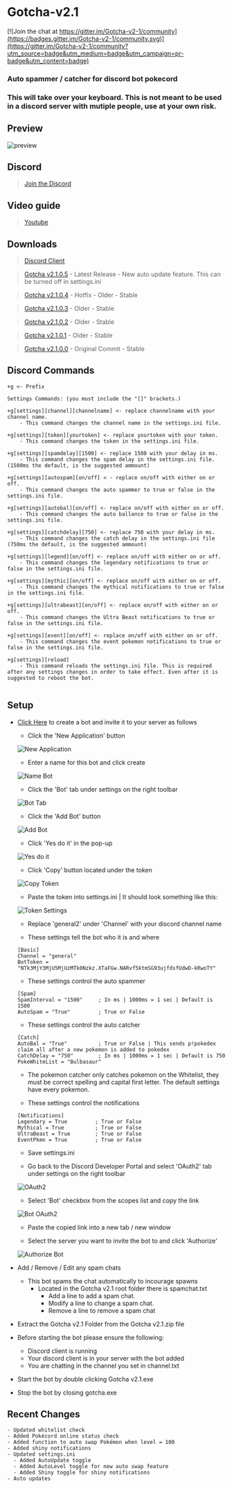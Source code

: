 # Gotcha-v2.1

[![Join the chat at https://gitter.im/Gotcha-v2-1/community](https://badges.gitter.im/Gotcha-v2-1/community.svg)](https://gitter.im/Gotcha-v2-1/community?utm_source=badge&utm_medium=badge&utm_campaign=pr-badge&utm_content=badge)

### Auto spammer / catcher for discord bot pokecord
### This will take over your keyboard. This is not meant to be used in a discord server with mutiple people, use at your own risk.

## Preview
![preview](https://imgur.com/nogZlZY.png)

## Discord
> [Join the Discord](https://discord.gg/6ByeEMy)

## Video guide
> [Youtube](https://www.youtube.com/watch?v=Hc1msF5jaEY)

## Downloads

> [Discord Client](https://discordapp.com/)

> [Gotcha v2.1.0.5](https://github.com/OniSensei/Gotcha-v2.1/releases/tag/2.1.0.5) - Latest Release - New auto update feature. This can be turned off in settings.ini

> [Gotcha v2.1.0.4](https://github.com/OniSensei/Gotcha-v2.1/releases/tag/2.1.0.4) - Hotfix - Older - Stable

> [Gotcha v2.1.0.3](https://github.com/OniSensei/Gotcha-v2.1/releases/tag/2.1.0.3) - Older - Stable

> [Gotcha v2.1.0.2](https://github.com/OniSensei/Gotcha-v2.1/releases/tag/2.1.0.2) - Older - Stable

> [Gotcha v2.1.0.1](https://github.com/OniSensei/Gotcha-v2.1/releases/tag/2.1.0.1) - Older - Stable

> [Gotcha v2.1.0.0](https://github.com/OniSensei/Gotcha-v2.1/releases/tag/2.1.0.0) - Original Commit - Stable

## Discord Commands
```
+g <- Prefix

Settings Commands: (you must include the "[]" brackets.)

+g[settings][channel][channelname] <- replace channelname with your channel name.
	- This command changes the channel name in the settings.ini file.
	
+g[settings][token][yourtoken] <- replace yourtoken with your token.
	- This command changes the token in the settings.ini file.

+g[settings][spamdelay][1500] <- replace 1500 with your delay in ms.
	- This command changes the spam delay in the settings.ini file. (1500ms the default, is the suggested ammount)

+g[settings][autospam][on/off] < - replace on/off with either on or off.
	- This command changes the auto spammer to true or false in the settings.ini file.

+g[settings][autobal][on/off] <- replace on/off with either on or off.
	- This command changes the auto ballance to true or false in the settings.ini file.
	
+g[settings][catchdelay][750] <- replace 750 with your delay in ms.
	- This command changes the catch delay in the settings.ini file (750ms the default, is the suggested ammount)

+g[settings][legend][on/off] <- replace on/off with either on or off.
	- This command changes the legendary notifications to true or false in the settings.ini file.
	
+g[settings][mythic][on/off] <- replace on/off with either on or off.
	- This command changes the mythical notifications to true or false in the settings.ini file.
	
+g[settings][ultrabeast][on/off] <- replace on/off with either on or off.
	- This command changes the Ultra Beast notifications to true or false in the settings.ini file.
	
+g[settings][event][on/off] <- replace on/off with either on or off.
	- This command changes the event pokemon notifications to true or false in the settings.ini file.
	
+g[settings][reload]
	- This command reloads the settings.ini file. This is required after any settings changes in order to take effect. Even after it is suggested to reboot the bot.
	
```

## Setup

- [Click Here](https://discordapp.com/developers/applications/) to create a bot and invite it to your server as follows
   - Click the 'New Application' button
         
   ![New Application](https://i.imgur.com/2OQwdyk.png)
         
   - Enter a name for this bot and click create
         
   ![Name Bot](https://imgur.com/wdj544W.png)
         
   - Click the 'Bot' tab under settings on the right toolbar
         
   ![Bot Tab](https://imgur.com/1UCYlma.png)
         
   - Click the 'Add Bot' button
         
   ![Add Bot](https://imgur.com/8AlIHjo.png)
         
   - Click 'Yes do it' in the pop-up
       
   ![Yes do it](https://imgur.com/HWg5AZ8.png)
        
   - Click 'Copy' button located under the token
         
   ![Copy Token](https://imgur.com/ImHZxNG.png)
         
   - Paste the token into settings.ini | It should look something like this:
   
   ![Token Settings](https://imgur.com/KOP60Zg.png)
   
   - Replace 'general2' under 'Channel' with your discord channel name
   
   - These settings tell the bot who it is and where 
   ```
   [Basic]
   Channel = "general" 
   BotToken = "NTk3MjY3MjU5MjUzMTk0Nzkz.XTaFGw.NARvf5ktmSG93ujfdsfUdwD-kRwoTY"
   ```
   
   - These settings control the auto spammer
   ```
   [Spam]
   SpamInterval = "1500"     ; In ms | 1000ms = 1 sec | Default is 1500
   AutoSpam = "True"         ; True or False
   ```
   
   - These settings control the auto catcher
   ```
   [Catch]
   AutoBal = "True"          ; True or False | This sends p!pokedex claim all after a new pokemon is added to pokedex
   CatchDelay = "750"        ; In ms | 1000ms = 1 sec | Default is 750
   PokeWhiteList = "Bulbasaur"
   ```      
     - The pokemon catcher only catches pokemon on the Whitelist, they must be correct spelling and capital first letter. The default settings have every pokemon.
      
   - These settings control the notifications
   ```
   [Notifications]
   Legendary = True         ; True or False
   Mythical = True          ; True or False
   UltraBeast = True        ; True or False
   EventPkmn = True         ; True or False
   ```
      
   - Save settings.ini
   
   - Go back to the Discord Developer Portal and select 'OAuth2' tab under settings on the right toolbar
         
   ![OAuth2](https://imgur.com/z24sHdA.png)
        
   - Select 'Bot' checkbox from the scopes list and copy the link
         
   ![Bot OAuth2](https://imgur.com/yhEg5iw.png)
         
   - Paste the copied link into a new tab / new window
                                
   - Select the server you want to invite the bot to and click 'Authorize'
     
   ![Authorize Bot](https://imgur.com/rFa3MHP.png)
   
- Add / Remove / Edit any spam chats
  - This bot spams the chat automatically to incourage spawns
    - Located in the Gotcha v2.1 root folder there is spamchat.txt
      - Add a line to add a spam chat.
      - Modify a line to change a spam chat.
      - Remove a line to remove a spam chat

- Extract the Gotcha v2.1 Folder from the Gotcha v2.1.zip file

- Before starting the bot please ensure the following:
   - Discord client is running
   - Your discord client is in your server with the bot added
   - You are chatting in the channel you set in channel.txt

- Start the bot by double clicking Gotcha v2.1.exe

- Stop the bot by closing gotcha.exe

## Recent Changes
```
- Updated whitelist check
- Added Pokécord online status check
- Added function to auto swap Pokémon when level = 100
- Added shiny notifications
- Updated settings.ini
  - Added AutoUpdate toggle
  - Added AutoLevel toggle for new auto swap feature
  - Added Shiny toggle for shiny notifications
- Auto updates
```

